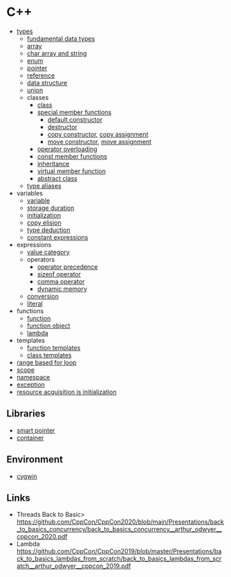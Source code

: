 # C++

- [types](types.md)
    - [fundamental data types](fundamental_data_types.md)
    - [array](array.md)
    - [char array and string](char_array_and_string.md)
    - [enum](enum.md)
    - [pointer](pointer.md)
    - [reference](reference.md)
    - [data structure](data_structure.md)
    - [union](union.md)
    - classes
        - [class](class.md)
        - [special member functions](special_member_functions.md)
            - [default constructor](default_constructor.md)
            - [destructor](destructor.md)
            - [copy constructor](copy_constructor.md), [copy assignment](copy_assignment.md) 
            - [move constructor](move_constructor.md), [move assignment](move_assignment.md)
        - [operator overloading](operator_overloading.md)
        - [const member functions](const_member_functions.md)
        - [inheritance](inheritance.md)
        - [virtual member function](virtual_member_function.md)
        - [abstract class](abstract_class.md)
    - [type aliases](type_aliases.md)
- variables
    - [variable](variable.md)
    - [storage duration](storage_duration.md)
    - [initialization](initialization.md)
    - [copy elision](copy_elision.md)
    - [type deduction](type_deduction.md)
    - [constant expressions](constant_expressions.md)
- expressions
    - [value category](value_category.md)
    - operators
        - [operator precedence](operator_precedence.md)
        - [sizeof operator](sizeof_operator.md)
        - [comma operator](comma_operator.md)
        - [dynamic memory](dynamic_memory.md)
    - [conversion](conversion.md)
    - [literal](literal.md)
- functions
    - [function](function.md)
    - [function object](function_object.md)
    - [lambda](lambda.md)
- templates
    - [function templates](function_templates.md)
    - [class templates](class_templates.md)
- [range based for loop](range_based_for_loop.md)
- [scope](scope.md)
- [namespace](namespace.md)
- [exception](exception.md)
- [resource acquisition is initialization](resource_acquisition_is_initialization.md)

## Libraries
- [smart pointer](smart_pointer.md)
- [container](container.md)

## Environment
- [cygwin](cygwin.md)

## Links
- Threads Back to Basic> https://github.com/CppCon/CppCon2020/blob/main/Presentations/back_to_basics_concurrency/back_to_basics_concurrency__arthur_odwyer__cppcon_2020.pdf
- Lambda https://github.com/CppCon/CppCon2019/blob/master/Presentations/back_to_basics_lambdas_from_scratch/back_to_basics_lambdas_from_scratch__arthur_odwyer__cppcon_2019.pdf
